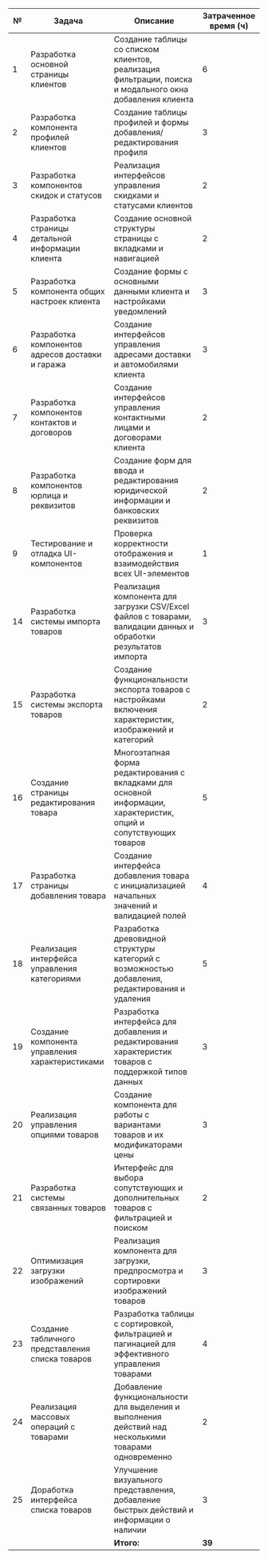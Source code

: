 | №   | Задача                                           | Описание                                                                                                            | Затраченное время (ч) |
| --- | ------------------------------------------------ | ------------------------------------------------------------------------------------------------------------------- | --------------------- |
| 1   | Разработка основной страницы клиентов            | Создание таблицы со списком клиентов, реализация фильтрации, поиска и модального окна добавления клиента            | 6                     |
| 2   | Разработка компонента профилей клиентов          | Создание таблицы профилей и формы добавления/редактирования профиля                                                 | 3                     |
| 3   | Разработка компонентов скидок и статусов         | Реализация интерфейсов управления скидками и статусами клиентов                                                     | 2                     |
| 4   | Разработка страницы детальной информации клиента | Создание основной структуры страницы с вкладками и навигацией                                                       | 2                     |
| 5   | Разработка компонента общих настроек клиента     | Создание формы с основными данными клиента и настройками уведомлений                                                | 3                     |
| 6   | Разработка компонентов адресов доставки и гаража | Создание интерфейсов управления адресами доставки и автомобилями клиента                                            | 3                     |
| 7   | Разработка компонентов контактов и договоров     | Создание интерфейсов управления контактными лицами и договорами клиента                                             | 2                     |
| 8   | Разработка компонентов юрлица и реквизитов       | Создание форм для ввода и редактирования юридической информации и банковских реквизитов                             | 2                     |
| 9   | Тестирование и отладка UI-компонентов            | Проверка корректности отображения и взаимодействия всех UI-элементов                                                | 1                     |
| 14  | Разработка системы импорта товаров               | Реализация компонента для загрузки CSV/Excel файлов с товарами, валидации данных и обработки результатов импорта    | 3                     |
| 15  | Разработка системы экспорта товаров              | Создание функциональности экспорта товаров с настройками включения характеристик, изображений и категорий           | 2                     |
| 16  | Создание страницы редактирования товара          | Многоэтапная форма редактирования с вкладками для основной информации, характеристик, опций и сопутствующих товаров | 5                     |
| 17  | Разработка страницы добавления товара            | Создание интерфейса добавления товара с инициализацией начальных значений и валидацией полей                        | 4                     |
| 18  | Реализация интерфейса управления категориями     | Разработка древовидной структуры категорий с возможностью добавления, редактирования и удаления                     | 5                     |
| 19  | Создание компонента управления характеристиками  | Разработка интерфейса для добавления и редактирования характеристик товаров с поддержкой типов данных               | 3                     |
| 20  | Реализация управления опциями товаров            | Создание компонента для работы с вариантами товаров и их модификаторами цены                                        | 3                     |
| 21  | Разработка системы связанных товаров             | Интерфейс для выбора сопутствующих и дополнительных товаров с фильтрацией и поиском                                 | 2                     |
| 22  | Оптимизация загрузки изображений                 | Реализация компонента для загрузки, предпросмотра и сортировки изображений товаров                                  | 3                     |
| 23  | Создание табличного представления списка товаров | Разработка таблицы с сортировкой, фильтрацией и пагинацией для эффективного управления товарами                     | 4                     |
| 24  | Реализация массовых операций с товарами          | Добавление функциональности для выделения и выполнения действий над несколькими товарами одновременно               | 2                     |
| 25  | Доработка интерфейса списка товаров              | Улучшение визуального представления, добавление быстрых действий и информации о наличии                             | 3                     |
|     |                                                  | **Итого:**                                                                                                          | **39**                |

